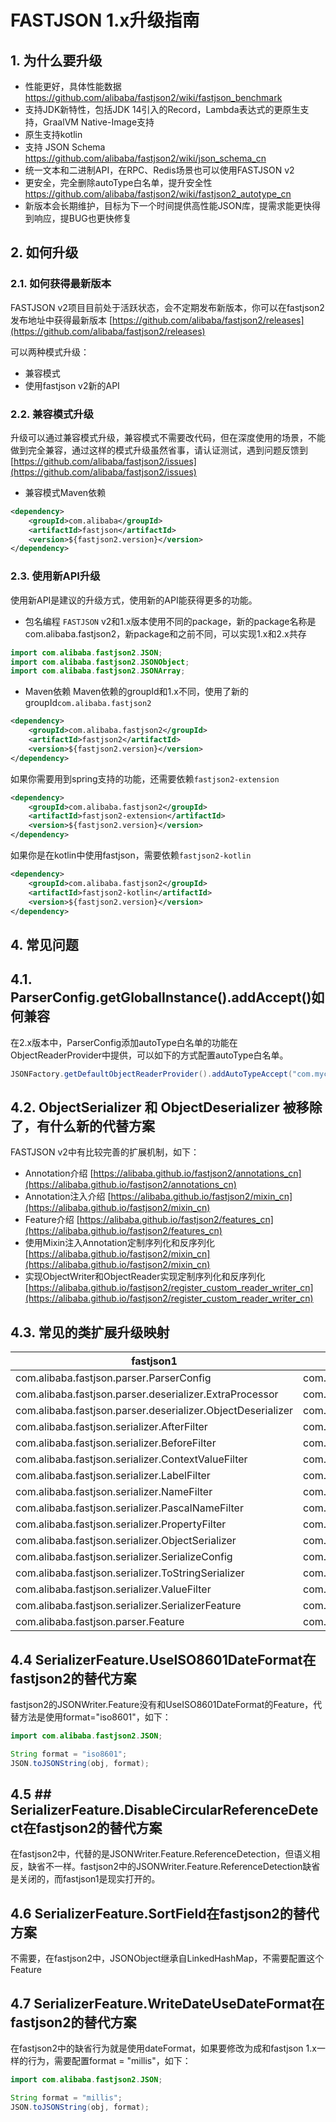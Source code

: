 # FASTJSON 1.x升级指南

## 1. 为什么要升级
* 性能更好，具体性能数据 https://github.com/alibaba/fastjson2/wiki/fastjson_benchmark
* 支持JDK新特性，包括JDK 14引入的Record，Lambda表达式的更原生支持，GraalVM Native-Image支持
* 原生支持kotlin
* 支持 JSON Schema https://github.com/alibaba/fastjson2/wiki/json_schema_cn
* 统一文本和二进制API，在RPC、Redis场景也可以使用FASTJSON v2
* 更安全，完全删除autoType白名单，提升安全性 https://github.com/alibaba/fastjson2/wiki/fastjson2_autotype_cn
* 新版本会长期维护，目标为下一个时间提供高性能JSON库，提需求能更快得到响应，提BUG也更快修复

## 2. 如何升级

### 2.1. 如何获得最新版本
FASTJSON v2项目目前处于活跃状态，会不定期发布新版本，你可以在fastjson2发布地址中获得最新版本 [https://github.com/alibaba/fastjson2/releases](https://github.com/alibaba/fastjson2/releases)


可以两种模式升级：
* 兼容模式
* 使用fastjson v2新的API

### 2.2. 兼容模式升级
升级可以通过兼容模式升级，兼容模式不需要改代码，但在深度使用的场景，不能做到完全兼容，通过这样的模式升级虽然省事，请认证测试，遇到问题反馈到 [https://github.com/alibaba/fastjson2/issues](https://github.com/alibaba/fastjson2/issues)

* 兼容模式Maven依赖
```xml
<dependency>
    <groupId>com.alibaba</groupId>
    <artifactId>fastjson</artifactId>
    <version>${fastjson2.version}</version>
</dependency>
```

### 2.3. 使用新API升级
使用新API是建议的升级方式，使用新的API能获得更多的功能。

* 包名编程
  `FASTJSON` v2和1.x版本使用不同的package，新的package名称是com.alibaba.fastjson2，新package和之前不同，可以实现1.x和2.x共存

```java
import com.alibaba.fastjson2.JSON;
import com.alibaba.fastjson2.JSONObject;
import com.alibaba.fastjson2.JSONArray;
```

* Maven依赖
  Maven依赖的groupId和1.x不同，使用了新的groupId`com.alibaba.fastjson2`
```xml
<dependency>
    <groupId>com.alibaba.fastjson2</groupId>
    <artifactId>fastjson2</artifactId>
    <version>${fastjson2.version}</version>
</dependency>
```

如果你需要用到spring支持的功能，还需要依赖`fastjson2-extension`
```xml
<dependency>
    <groupId>com.alibaba.fastjson2</groupId>
    <artifactId>fastjson2-extension</artifactId>
    <version>${fastjson2.version}</version>
</dependency>
```

如果你是在kotlin中使用fastjson，需要依赖`fastjson2-kotlin`
```xml
<dependency>
    <groupId>com.alibaba.fastjson2</groupId>
    <artifactId>fastjson2-kotlin</artifactId>
    <version>${fastjson2.version}</version>
</dependency>
```

## 4. 常见问题
## 4.1. ParserConfig.getGlobalInstance().addAccept()如何兼容
在2.x版本中，ParserConfig添加autoType白名单的功能在ObjectReaderProvider中提供，可以如下的方式配置autoType白名单。
```java
JSONFactory.getDefaultObjectReaderProvider().addAutoTypeAccept("com.mycompany.xxx");
```

## 4.2. ObjectSerializer 和 ObjectDeserializer 被移除了，有什么新的代替方案
FASTJSON v2中有比较完善的扩展机制，如下：
* Annotation介绍 [https://alibaba.github.io/fastjson2/annotations_cn](https://alibaba.github.io/fastjson2/annotations_cn)
* Annotation注入介绍 [https://alibaba.github.io/fastjson2/mixin_cn](https://alibaba.github.io/fastjson2/mixin_cn)
* Feature介绍 [https://alibaba.github.io/fastjson2/features_cn](https://alibaba.github.io/fastjson2/features_cn)
* 使用Mixin注入Annotation定制序列化和反序列化 [https://alibaba.github.io/fastjson2/mixin_cn](https://alibaba.github.io/fastjson2/mixin_cn)
* 实现ObjectWriter和ObjectReader实现定制序列化和反序列化 [https://alibaba.github.io/fastjson2/register_custom_reader_writer_cn](https://alibaba.github.io/fastjson2/register_custom_reader_writer_cn)

## 4.3. 常见的类扩展升级映射
| fastjson1                                                   | fastjson2                                             |
|-------------------------------------------------------------|-------------------------------------------------------|
| com.alibaba.fastjson.parser.ParserConfig                    | com.alibaba.fastjson2.reader.ObjectReaderProvider     |
| com.alibaba.fastjson.parser.deserializer.ExtraProcessor     | com.alibaba.fastjson2.filter.ExtraProcessor           |
| com.alibaba.fastjson.parser.deserializer.ObjectDeserializer | com.alibaba.fastjson2.reader.ObjectReader             |
| com.alibaba.fastjson.serializer.AfterFilter                 | com.alibaba.fastjson2.filter.AfterFilter              |
| com.alibaba.fastjson.serializer.BeforeFilter                | com.alibaba.fastjson2.filter.BeforeFilter             |
| com.alibaba.fastjson.serializer.ContextValueFilter          | com.alibaba.fastjson2.filter.ContextValueFilter       |
| com.alibaba.fastjson.serializer.LabelFilter                 | com.alibaba.fastjson2.filter.LabelFilter              |
| com.alibaba.fastjson.serializer.NameFilter                  | com.alibaba.fastjson2.filter.NameFilter               |
| com.alibaba.fastjson.serializer.PascalNameFilter            | com.alibaba.fastjson2.filter.PascalNameFilter         |
| com.alibaba.fastjson.serializer.PropertyFilter              | com.alibaba.fastjson2.filter.PropertyFilter           |
| com.alibaba.fastjson.serializer.ObjectSerializer            | com.alibaba.fastjson2.writer.ObjectWriter             |
| com.alibaba.fastjson.serializer.SerializeConfig             | com.alibaba.fastjson2.writer.ObjectWriterProvider     |
| com.alibaba.fastjson.serializer.ToStringSerializer          | com.alibaba.fastjson2.writer.ObjectWriterImplToString |
| com.alibaba.fastjson.serializer.ValueFilter                 | com.alibaba.fastjson2.filter.ValueFilter              |
| com.alibaba.fastjson.serializer.SerializerFeature           | com.alibaba.fastjson2.JSONReader.Feature              |
| com.alibaba.fastjson.parser.Feature                         | com.alibaba.fastjson2.JSONWriter.Feature              |


## 4.4 SerializerFeature.UseISO8601DateFormat在fastjson2的替代方案

fastjson2的JSONWriter.Feature没有和UseISO8601DateFormat的Feature，代替方法是使用format="iso8601"，如下：
```java
import com.alibaba.fastjson2.JSON;

String format = "iso8601";
JSON.toJSONString(obj, format);
```

## 4.5 ## SerializerFeature.DisableCircularReferenceDetect在fastjson2的替代方案
在fastjson2中，代替的是JSONWriter.Feature.ReferenceDetection，但语义相反，缺省不一样。fastjson2中的JSONWriter.Feature.ReferenceDetection缺省是关闭的，而fastjson1是现实打开的。

## 4.6 SerializerFeature.SortField在fastjson2的替代方案
不需要，在fastjson2中，JSONObject继承自LinkedHashMap，不需要配置这个Feature

## 4.7 SerializerFeature.WriteDateUseDateFormat在fastjson2的替代方案
在fastjson2中的缺省行为就是使用dateFormat，如果要修改为成和fastjson 1.x一样的行为，需要配置format = "millis"，如下：
```java
import com.alibaba.fastjson2.JSON;

String format = "millis";
JSON.toJSONString(obj, format);
```
